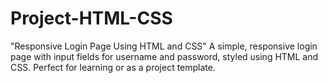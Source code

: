 # Project-HTML-CSS
"Responsive Login Page Using HTML and CSS" A simple, responsive login page with input fields for username and password, styled using HTML and CSS. Perfect for learning or as a project template.
